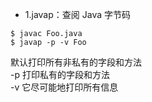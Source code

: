 * 1.javap：查阅 Java 字节码  

```
$ javac Foo.java  
$ javap -p -v Foo  

```

默认打印所有非私有的字段和方法  
-p  打印私有的字段和方法  
-v  它尽可能地打印所有信息  
